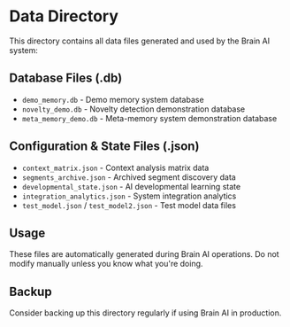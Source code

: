 # Data Directory

This directory contains all data files generated and used by the Brain AI system:

## Database Files (.db)
- `demo_memory.db` - Demo memory system database
- `novelty_demo.db` - Novelty detection demonstration database  
- `meta_memory_demo.db` - Meta-memory system demonstration database

## Configuration & State Files (.json)
- `context_matrix.json` - Context analysis matrix data
- `segments_archive.json` - Archived segment discovery data
- `developmental_state.json` - AI developmental learning state
- `integration_analytics.json` - System integration analytics
- `test_model.json` / `test_model2.json` - Test model data files

## Usage
These files are automatically generated during Brain AI operations. Do not modify manually unless you know what you're doing.

## Backup
Consider backing up this directory regularly if using Brain AI in production. 